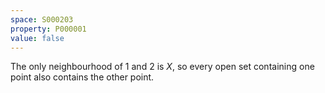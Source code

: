 ```yaml
---
space: S000203
property: P000001
value: false
---
```


The only neighbourhood of $1$ and $2$ is $X$, so every open set containing one point also contains the other point.